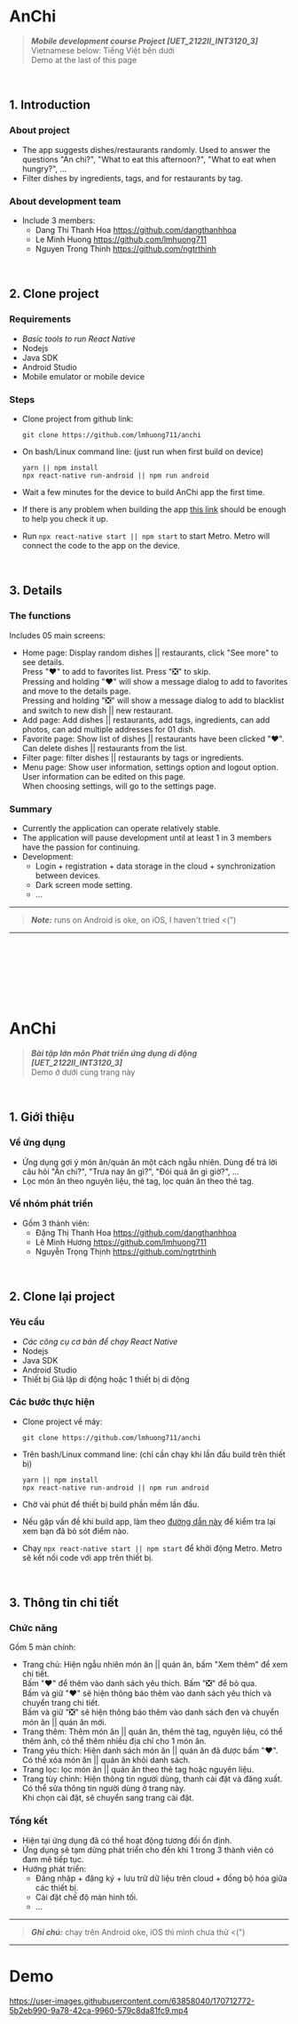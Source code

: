 ﻿
# AnChi
> **_Mobile development course Project [UET_2122II_INT3120_3]_** <br/>
> Vietnamese below: Tiếng Việt bên dưới <br/>
> Demo at the last of this page
<br/>

## 1. Introduction

### About project

- The app suggests dishes/restaurants randomly. Used to answer the questions "An chi?", "What to eat this afternoon?", "What to eat when hungry?", ...
- Filter dishes by ingredients, tags, and for restaurants by tag.

### About development team

- Include 3 members:
  + Dang Thi Thanh Hoa    https://github.com/dangthanhhoa
  + Le Minh Huong         https://github.com/lmhuong711
  + Nguyen Trong Thinh    https://github.com/ngtrthinh

<br/>

## 2. Clone project

### Requirements

- _Basic tools to run React Native_
- Nodejs
- Java SDK
- Android Studio
- Mobile emulator or mobile device

### Steps

- Clone project from github link:
  <br/>
  ```
  git clone https://github.com/lmhuong711/anchi
  ```
- On bash/Linux command line: (just run when first build on device)
  <br/>
  ```
  yarn || npm install
  npx react-native run-android || npm run android
  ```
- Wait a few minutes for the device to build AnChi app the first time.

- If there is any problem when building the app [this link](https://reactnative.dev/docs/environment-setup) should be enough to help you check it up.

- Run `npx react-native start || npm start` to start Metro. Metro will connect the code to the app on the device.

<br/>

## 3. Details

### The functions

Includes 05 main screens:
- Home page: Display random dishes || restaurants, click "See more" to see details.<br/>
  Press "❤️" to add to favorites list. Press "❎" to skip.<br/>
  Pressing and holding "❤️" will show a message dialog to add to favorites and move to the details page.<br/>
  Pressing and holding "❎" will show a message dialog to add to blacklist and switch to new dish || new restaurant.
- Add page: Add dishes || restaurants, add tags, ingredients, can add photos, can add multiple addresses for 01 dish.
- Favorite page: Show list of dishes || restaurants have been clicked "❤️". Can delete dishes || restaurants from the list.
- Filter page: filter dishes || restaurants by tags or ingredients.
- Menu page: Show user information, settings option and logout option.<br/>
  User information can be edited on this page.<br/>
  When choosing settings, will go to the settings page.

### Summary

- Currently the application can operate relatively stable.
- The application will pause development until at least 1 in 3 members have the passion for continuing.
- Development:
   + Login + registration + data storage in the cloud + synchronization between devices.
   + Dark screen mode setting.
   + ...

---
> **_Note:_** runs on Android is oke, on iOS, I haven't tried <(")
---

<br/>
<br/>
<br/>
<br/>
<br/>
<br/>

# AnChi
> **_Bài tập lớn môn Phát triển ứng dụng di động [UET_2122II_INT3120_3]_** <br/>
> Demo ở dưới cùng trang này

<br/>

## 1. Giới thiệu

### Về ứng dụng

- Ứng dụng gợi ý món ăn/quán ăn một cách ngẫu nhiên. Dùng để trả lời câu hỏi "Ăn chi?", "Trưa nay ăn gì?", "Đói quá ăn gì giờ?", ... 
- Lọc món ăn theo nguyên liệu, thẻ tag, lọc quán ăn theo thẻ tag.

### Về nhóm phát triển

- Gồm 3 thành viên:
  + Đặng Thị Thanh Hoa    https://github.com/dangthanhhoa
  + Lê Minh Hương         https://github.com/lmhuong711
  + Nguyễn Trọng Thịnh    https://github.com/ngtrthinh

<br/>

## 2. Clone lại project

### Yêu cầu

- _Các công cụ cơ bản để chạy React Native_
- Nodejs
- Java SDK
- Android Studio
- Thiết bị Giả lập di động hoặc 1 thiết bị di động

### Các bước thực hiện

- Clone project về máy:
  <br/>
  ```
  git clone https://github.com/lmhuong711/anchi
  ```
- Trên bash/Linux command line: (chỉ cần chạy khi lần đầu build trên thiết bị)
  <br/>
  ```
  yarn || npm install
  npx react-native run-android || npm run android
  ```
- Chờ vài phút để thiết bị build phần mềm lần đầu.

- Nếu gặp vấn đề khi build app, làm theo [đường dẫn này](https://reactnative.dev/docs/environment-setup) để kiểm tra lại xem bạn đã bỏ sót điểm nào.

- Chạy `npx react-native start || npm start` để khởi động Metro. Metro sẽ kết nối code với app trên thiết bị.

<br/>

## 3. Thông tin chi tiết

### Chức năng

Gồm 5 màn chính:
- Trang chủ: Hiện ngẫu nhiên món ăn || quán ăn, bấm "Xem thêm" để xem chi tiết.<br/>
  Bấm "❤️" để thêm vào danh sách yêu thích. Bấm "❎" để bỏ qua.<br/>
  Bấm và giữ "❤️" sẽ hiện thông báo thêm vào danh sách yêu thích và chuyển trang chi tiết.<br/>
  Bấm và giữ "❎" sẽ hiện thông báo thêm vào danh sách đen và chuyển món ăn || quán ăn mới.
- Trang thêm: Thêm món ăn || quán ăn, thêm thẻ tag, nguyên liệu, có thể thêm ảnh, có thể thêm nhiều địa chỉ cho 1 món ăn.
- Trang yêu thích: Hiện danh sách món ăn || quán ăn đã được bấm "❤️". Có thể xóa món ăn || quán ăn khỏi danh sách.
- Trang lọc: lọc món ăn || quán ăn theo thẻ tag hoặc nguyên liệu.
- Trang tùy chỉnh: Hiện thông tin người dùng, thanh cài đặt và đăng xuất.<br/>
  Có thể sửa thông tin người dùng ở trang này.<br/>
  Khi chọn cài đặt, sẽ chuyển sang trang cài đặt.

### Tổng kết

- Hiện tại ứng dụng đã có thể hoạt động tương đối ổn định.
- Ứng dụng sẽ tạm dừng phát triển cho đến khi 1 trong 3 thành viên có đam mê tiếp tục.
- Hướng phát triển:
  + Đăng nhập + đăng ký + lưu trữ dữ liệu trên cloud + đồng bộ hóa giữa các thiết bị.
  + Cài đặt chế độ màn hình tối.
  + ...

---
> **_Ghi chú:_**  chạy trên Android oke, iOS thì mình chưa thử <(")
---

# Demo

https://user-images.githubusercontent.com/63858040/170712772-5b2eb990-9a78-42ca-9960-579c8da81fc9.mp4



